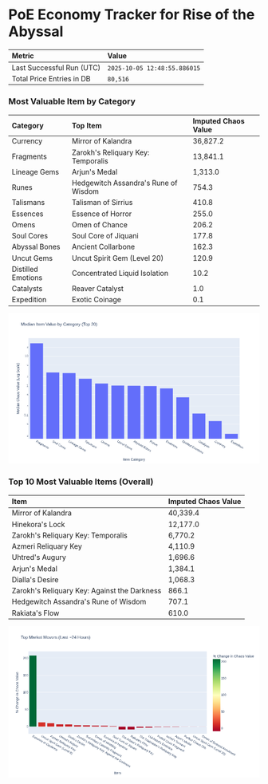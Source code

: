 # PoE Economy Tracker for Rise of the Abyssal

<!-- START_MAINTENANCE -->
| Metric | Value |
|:---|:---|
| Last Successful Run (UTC) | `2025-10-05 12:48:55.886015` |
| Total Price Entries in DB | `80,516` |

<!-- END_MAINTENANCE -->

<!-- START_DATAFRAME_DEBUG -->
<!-- END_DATAFRAME_DEBUG -->

<!-- START_CATEGORY_ANALYSIS -->
### Most Valuable Item by Category
| Category | Top Item | Imputed Chaos Value |
| :--- | :--- | :--- |
| Currency | Mirror of Kalandra | 36,827.2 |
| Fragments | Zarokh's Reliquary Key: Temporalis | 13,841.1 |
| Lineage Gems | Arjun's Medal | 1,313.0 |
| Runes | Hedgewitch Assandra's Rune of Wisdom | 754.3 |
| Talismans | Talisman of Sirrius | 410.8 |
| Essences | Essence of Horror | 255.0 |
| Omens | Omen of Chance | 206.2 |
| Soul Cores | Soul Core of Jiquani | 177.8 |
| Abyssal Bones | Ancient Collarbone | 162.3 |
| Uncut Gems | Uncut Spirit Gem (Level 20) | 120.9 |
| Distilled Emotions | Concentrated Liquid Isolation | 10.2 |
| Catalysts | Reaver Catalyst | 1.0 |
| Expedition | Exotic Coinage | 0.1 |


![Category Analysis Chart](charts/category_analysis.png)
<!-- END_ANALYSIS -->

<!-- START_ANALYSIS -->
### Top 10 Most Valuable Items (Overall)
| Item | Imputed Chaos Value |
| :--- | :--- |
| Mirror of Kalandra | 40,339.4 |
| Hinekora's Lock | 12,177.0 |
| Zarokh's Reliquary Key: Temporalis | 6,770.2 |
| Azmeri Reliquary Key | 4,110.9 |
| Uhtred's Augury | 1,696.6 |
| Arjun's Medal | 1,384.1 |
| Dialla's Desire | 1,068.3 |
| Zarokh's Reliquary Key: Against the Darkness | 866.1 |
| Hedgewitch Assandra's Rune of Wisdom | 707.1 |
| Rakiata's Flow | 610.0 |


![Market Movers Chart](charts/market_movers.png)
<!-- END_ANALYSIS -->
